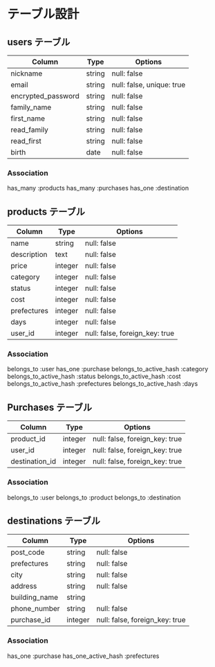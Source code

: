 # テーブル設計

## users テーブル
| Column             | Type   | Options                   |
| ------------------ | ------ | ------------------------- |
| nickname           | string | null: false               |
| email              | string | null: false, unique: true |
| encrypted_password | string | null: false               |
| family_name        | string | null: false               |
| first_name         | string | null: false               |
| read_family        | string | null: false               |
| read_first         | string | null: false               |
| birth              | date   | null: false               | 

### Association

 has_many :products
 has_many :purchases
 has_one :destination

## products テーブル
| Column              | Type       | Options                        |
| ------------------- | ---------- | ------------------------------ |
| name                | string     | null: false                    |
| description         | text       | null: false                    |
| price               | integer    | null: false                    |
| category            | integer    | null: false                    |
| status              | integer    | null: false                    |
| cost                | integer    | null: false                    |
| prefectures         | integer    | null: false                    |
| days                | integer    | null: false                    |
| user_id             | integer    | null: false, foreign_key: true | 


### Association

 belongs_to :user
 has_one :purchase
 belongs_to_active_hash :category
 belongs_to_active_hash :status
 belongs_to_active_hash :cost
 belongs_to_active_hash :prefectures
 belongs_to_active_hash :days


## Purchases テーブル
| Column         | Type    | Options                        |
| -------------- | ------- | ------------------------------ |
| product_id     | integer | null: false, foreign_key: true |
| user_id        | integer | null: false, foreign_key: true |
| destination_id | integer | null: false, foreign_key: true |

### Association

belongs_to :user
belongs_to :product
belongs_to :destination

## destinations テーブル

| Column           | Type       | Options                        |
| ---------------- | ---------- | ------------------------------ |
| post_code        | string     | null: false                    |
| prefectures      | string     | null: false                    |
| city             | string     | null: false                    |
| address          | string     | null: false                    |
| building_name    | string     |                                |
| phone_number     | string     | null: false                    |
| purchase_id      | integer    | null: false, foreign_key: true |

### Association

has_one :purchase
has_one_active_hash :prefectures